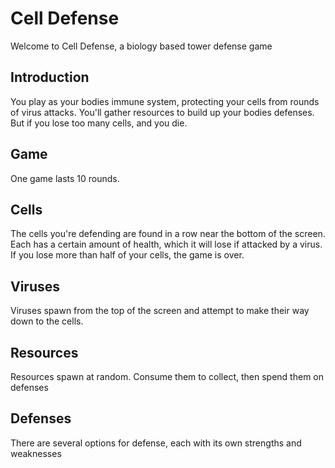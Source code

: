 # Cell Defense

Welcome to Cell Defense, a biology based tower defense game

## Introduction

You play as your bodies immune system, protecting your cells from rounds of virus attacks.
You'll gather resources to build up your bodies defenses.
But if you lose too many cells, and you die. 

## Game

One game lasts 10 rounds.

## Cells

The cells you're defending are found in a row near the bottom of the screen. Each has a certain amount of health, which it will lose if attacked by a virus. If you lose more than half of your cells, the game is over. 

## Viruses

Viruses spawn from the top of the screen and attempt to make their way down to the cells.

## Resources

Resources spawn at random. Consume them to collect, then spend them on defenses

## Defenses

There are several options for defense, each with its own strengths and weaknesses
